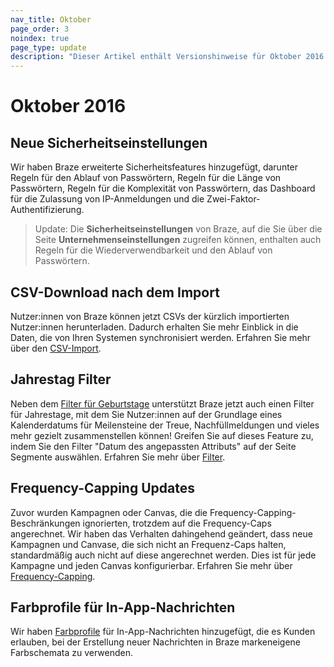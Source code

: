 ```yaml
---
nav_title: Oktober
page_order: 3
noindex: true
page_type: update
description: "Dieser Artikel enthält Versionshinweise für Oktober 2016."
---
```


# Oktober 2016

## Neue Sicherheitseinstellungen
Wir haben Braze erweiterte Sicherheitsfeatures hinzugefügt, darunter Regeln für den Ablauf von Passwörtern, Regeln für die Länge von Passwörtern, Regeln für die Komplexität von Passwörtern, das Dashboard für die Zulassung von IP-Anmeldungen und die Zwei-Faktor-Authentifizierung.

> Update: Die **Sicherheitseinstellungen** von Braze, auf die Sie über die Seite **Unternehmenseinstellungen** zugreifen können, enthalten auch Regeln für die Wiederverwendbarkeit und den Ablauf von Passwörtern.

## CSV-Download nach dem Import
Nutzer:innen von Braze können jetzt CSVs der kürzlich importierten Nutzer:innen herunterladen. Dadurch erhalten Sie mehr Einblick in die Daten, die von Ihren Systemen synchronisiert werden. Erfahren Sie mehr über den [CSV-Import]({{site.baseurl}}/user_guide/data/user_data_collection/user_import/).

## Jahrestag Filter
Neben dem [Filter für Geburtstage]({{site.baseurl}}/user_guide/Engagement_Tools/Segments/Segmentation_Filters/) unterstützt Braze jetzt auch einen Filter für Jahrestage, mit dem Sie Nutzer:innen auf der Grundlage eines Kalenderdatums für Meilensteine der Treue, Nachfüllmeldungen und vieles mehr gezielt zusammenstellen können! Greifen Sie auf dieses Feature zu, indem Sie den Filter "Datum des angepassten Attributs" auf der Seite Segmente auswählen. Erfahren Sie mehr über [Filter]({{site.baseurl}}/user_guide/engagement_tools/segments/segmentation_filters/#segmentation-filters).

## Frequency-Capping Updates
Zuvor wurden Kampagnen oder Canvas, die die Frequency-Capping-Beschränkungen ignorierten, trotzdem auf die Frequency-Caps angerechnet. Wir haben das Verhalten dahingehend geändert, dass neue Kampagnen und Canvase, die sich nicht an Frequenz-Caps halten, standardmäßig auch nicht auf diese angerechnet werden. Dies ist für jede Kampagne und jeden Canvas konfigurierbar. Erfahren Sie mehr über [Frequency-Capping]({{site.baseurl}}/user_guide/engagement_tools/campaigns/testing_and_more/rate-limiting/#frequency-capping).

## Farbprofile für In-App-Nachrichten
Wir haben [Farbprofile]({{site.baseurl}}/user_guide/message_building_by_channel/in-app_messages/customize/#color-profile) für In-App-Nachrichten hinzugefügt, die es Kunden erlauben, bei der Erstellung neuer Nachrichten in Braze markeneigene Farbschemata zu verwenden.
